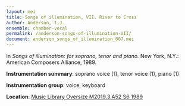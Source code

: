 ```yaml
---
layout: mei
title: Songs of illumination, VII. River to Cross
author: Anderson, T.J.
ensemble: chamber-vocal
permalink: /anderson-songs-of-illumination-VII/
document: anderson_songs_of_illumination_007.mei
---
```


In *Songs of illumination: for soprano, tenor and piano.* New York, N.Y.: American Composers Alliance, 1989.

**Instrumentation summary**: soprano voice (1), tenor voice (1), piano (1)

**Instrumentation group**: voice, keyboard 

**Location**: <a href="https://tufts-primo.hosted.exlibrisgroup.com/permalink/f/14dinuo/01TUN_ALMA21102270180003851" target="_blank">Music Library Oversize M2019.3.A52 S6 1989</a>
